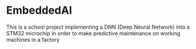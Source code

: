 # EmbeddedAI
This is a school project implementing a DNN (Deep Neural Network) into a STM32 microchip in order to make predictive maintenance on working machines in a factory
